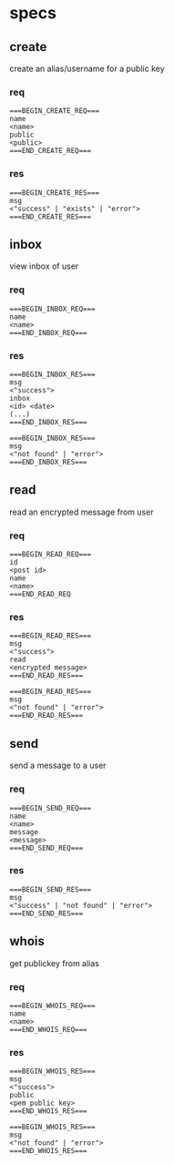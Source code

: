 # specs

## create

create an alias/username for a public key

### req

```
===BEGIN_CREATE_REQ===
name
<name>
public
<public>
===END_CREATE_REQ===
```

### res

```
===BEGIN_CREATE_RES===
msg
<"success" | "exists" | "error">
===END_CREATE_RES===
```

## inbox

view inbox of user

### req

```
===BEGIN_INBOX_REQ===
name
<name>
===END_INBOX_REQ===
```

### res

```
===BEGIN_INBOX_RES===
msg
<"success">
inbox
<id> <date>
(...)
===END_INBOX_RES===
```

```
===BEGIN_INBOX_RES===
msg
<"not found" | "error">
===END_INBOX_RES===
```

## read

read an encrypted message from user

### req

```
===BEGIN_READ_REQ===
id
<post id>
name
<name>
===END_READ_REQ
```

### res

```
===BEGIN_READ_RES===
msg
<"success">
read
<encrypted message>
===END_READ_RES===
```

```
===BEGIN_READ_RES===
msg
<"not found" | "error">
===END_READ_RES===
```

## send

send a message to a user

### req

```
===BEGIN_SEND_REQ===
name
<name>
message
<message>
===END_SEND_REQ===
```

### res

```
===BEGIN_SEND_RES===
msg
<"success" | "not found" | "error">
===END_SEND_RES===
```

## whois

get publickey from alias

### req

```
===BEGIN_WHOIS_REQ===
name
<name>
===END_WHOIS_REQ===
```

### res

```
===BEGIN_WHOIS_RES===
msg
<"success">
public
<pem public key>
===END_WHOIS_RES===
```

```
===BEGIN_WHOIS_RES===
msg
<"not found" | "error">
===END_WHOIS_RES===
```

